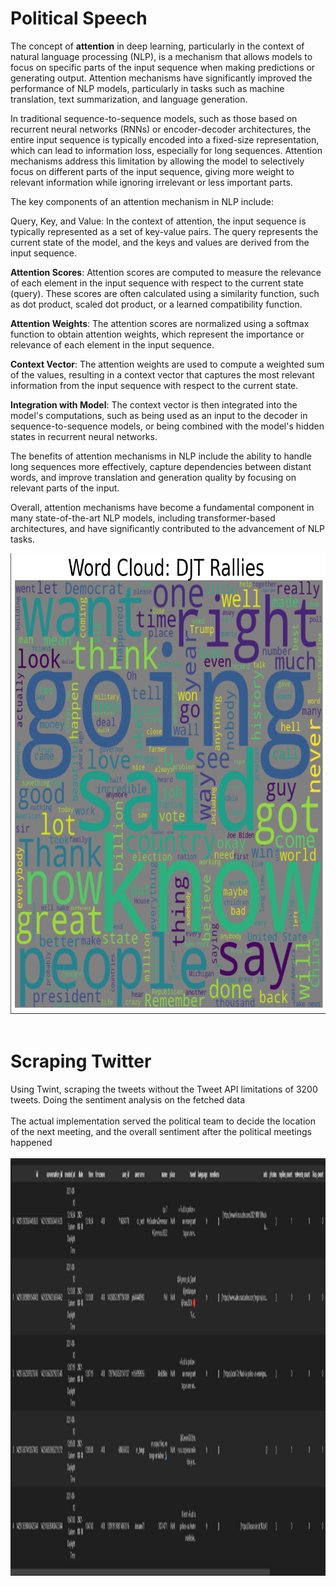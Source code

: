 # Political Speech
The concept of **attention** in deep learning, particularly in the context of natural language processing (NLP), is a mechanism that allows models to focus on specific parts of the input sequence when making predictions or generating output. Attention mechanisms have significantly improved the performance of NLP models, particularly in tasks such as machine translation, text summarization, and language generation.

In traditional sequence-to-sequence models, such as those based on recurrent neural networks (RNNs) or encoder-decoder architectures, the entire input sequence is typically encoded into a fixed-size representation, which can lead to information loss, especially for long sequences. Attention mechanisms address this limitation by allowing the model to selectively focus on different parts of the input sequence, giving more weight to relevant information while ignoring irrelevant or less important parts.

The key components of an attention mechanism in NLP include:

Query, Key, and Value: In the context of attention, the input sequence is typically represented as a set of key-value pairs. The query represents the current state of the model, and the keys and values are derived from the input sequence.

**Attention Scores**: Attention scores are computed to measure the relevance of each element in the input sequence with respect to the current state (query). These scores are often calculated using a similarity function, such as dot product, scaled dot product, or a learned compatibility function.


**Attention Weights**: The attention scores are normalized using a softmax function to obtain attention weights, which represent the importance or relevance of each element in the input sequence.

**Context Vector**: The attention weights are used to compute a weighted sum of the values, resulting in a context vector that captures the most relevant information from the input sequence with respect to the current state.

**Integration with Model**: The context vector is then integrated into the model's computations, such as being used as an input to the decoder in sequence-to-sequence models, or being combined with the model's hidden states in recurrent neural networks.

The benefits of attention mechanisms in NLP include the ability to handle long sequences more effectively, capture dependencies between distant words, and improve translation and generation quality by focusing on relevant parts of the input.

Overall, attention mechanisms have become a fundamental component in many state-of-the-art NLP models, including transformer-based architectures, and have significantly contributed to the advancement of NLP tasks.

<img src="./pictures/WordCloudDJT.png" alt="Desc" title="Desc Inter" width="701" height="737"/><br><br>
# Scraping Twitter
Using Twint, scraping the tweets without the Tweet API limitations of 3200 tweets. Doing the sentiment analysis on the fetched data<br><br>
The actual implementation served the political team to decide the location of the next meeting, and the overall sentiment after the political meetings happened<br><br>
<img src="./pictures/TwintScraperOutput.png" alt="Desc" title="Desc Inter" width="2074" height="668"/><br><br>
